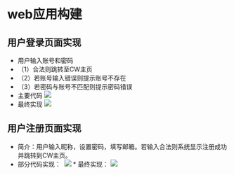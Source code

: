 # web应用构建
## 用户登录页面实现
* 用户输入账号和密码
* （1）合法则跳转至CW主页
* （2）若账号输入错误则提示账号不存在
* （3）若密码与账号不匹配则提示密码错误
* 主要代码
![](https://ooo.0o0.ooo/2017/06/19/5947dcaddcd6b.png)
* 最终实现
![](https://ooo.0o0.ooo/2017/06/19/5947dcd9977f5.jpg)
## 用户注册页面实现
* 简介：用户输入昵称，设置密码，填写邮箱。若输入合法则系统显示注册成功并跳转到CW主页。
* 部分代码实现：
 ![](https://ooo.0o0.ooo/2017/06/19/5947e1cf69abd.png)
* 最终实现：
![](https://ooo.0o0.ooo/2017/06/19/5947e1e17414c.png)
